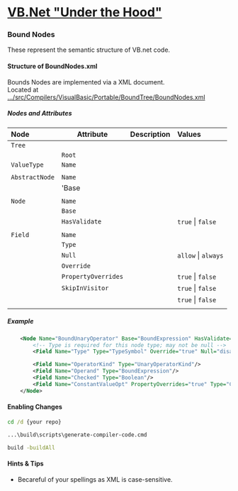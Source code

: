 # [VB.Net "Under the Hood"](README.md)    
### Bound Nodes

These represent the semantic structure of VB.net code.

#### Structure of BoundNodes.xml

Bounds Nodes are implemented via a XML document.   
Located at [.../src/Compilers/VisualBasic/Portable/BoundTree/BoundNodes.xml](https://github.com/dotnet/roslyn/blob/master/src/Compilers/VisualBasic/Portable/BoundTree/BoundNodes.xml)

##### Nodes and Attributes

| Node             | Attribute           | Description                 | Values                               |
|:---------------- | ------------------- |:--------------------------- |:------------------------------------ |
| `Tree`           |                     |                             |                                      |
|                  | `Root`              |                             |                                      |
| `ValueType`      | `Name`              |                             |                                      |
|                  |                     |                             |                                      |
| `AbstractNode`   | `Name`              |                             |                                      |
|                  | 'Base               |                             |                                      |
|                  |                     |                             |                                      |
| `Node`           | `Name`              |                             |                                      |
|                  | `Base`              |                             |                                      |
|                  | `HasValidate`       |                             | `true` \| `false`                    |
|                  |                     |                             |                                      |
| `Field`          | `Name`              |                             |                                      | 
|                  | `Type`              |                             |                                      |
|                  | `Null`              |                             | `allow` \| `always` | `disallow`     |
|                  | `Override`          |                             |                                      |
|                  | `PropertyOverrides` |                             | `true` \| `false`                    |
|                  | `SkipInVisitor`     |                             | `true` \| `false`                    |
|                  |                     |                             | `true` \| `false`                    |
|                  |                     |                             |                                      |

##### Example
```xml
    <Node Name="BoundUnaryOperator" Base="BoundExpression" HasValidate="true">
        <!-- Type is required for this node type; may not be null -->
        <Field Name="Type" Type="TypeSymbol" Override="true" Null="disallow"/>

        <Field Name="OperatorKind" Type="UnaryOperatorKind"/>
        <Field Name="Operand" Type="BoundExpression"/>
        <Field Name="Checked" Type="Boolean"/>
        <Field Name="ConstantValueOpt" PropertyOverrides="true" Type="ConstantValue" Null="allow"/>
    </Node>
```

#### Enabling Changes

```cmd
cd /d {your repo}

...\build\scripts\generate-compiler-code.cmd

build -buildAll
```

#### Hints & Tips

 * Becareful of your spellings as XML is case-sensitive.